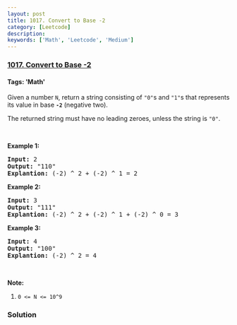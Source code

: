 ```yaml
---
layout: post
title: 1017. Convert to Base -2
category: [Leetcode]
description: 
keywords: ['Math', 'Leetcode', 'Medium']
---
```

### [1017. Convert to Base -2](https://leetcode.com/problems/convert-to-base-2)

#### Tags: 'Math'

<div class="content__u3I1 question-content__JfgR"><div><p>Given a number <code>N</code>, return a string consisting of <code>"0"</code>s and <code>"1"</code>s that represents its value in base <code><strong>-2</strong></code> (negative two).</p>
<p>The returned string must have no leading zeroes, unless the string is <code>"0"</code>.</p>
<p> </p>
<div>
<p><strong>Example 1:</strong></p>
<pre><strong>Input: </strong><span id="example-input-1-1">2</span>
<strong>Output: </strong><span id="example-output-1">"110"
<strong>Explantion:</strong> (-2) ^ 2 + (-2) ^ 1 = 2</span>
</pre>
<div>
<p><strong>Example 2:</strong></p>
<pre><strong>Input: </strong><span id="example-input-2-1">3</span>
<strong>Output: </strong><span id="example-output-2">"111"
</span><span id="example-output-1"><strong>Explantion:</strong> (-2) ^ 2 + (-2) ^ 1 + (-2) ^ 0</span><span> = 3</span>
</pre>
<div>
<p><strong>Example 3:</strong></p>
<pre><strong>Input: </strong><span id="example-input-3-1">4</span>
<strong>Output: </strong><span id="example-output-3">"100"
</span><span id="example-output-1"><strong>Explantion:</strong> (-2) ^ 2 = 4</span>
</pre>
<p> </p>
<p><strong><span>Note:</span></strong></p>
<ol>
<li><span><code>0 &lt;= N &lt;= 10^9</code></span></li>
</ol>
</div>
</div>
</div></div></div>

### Solution
